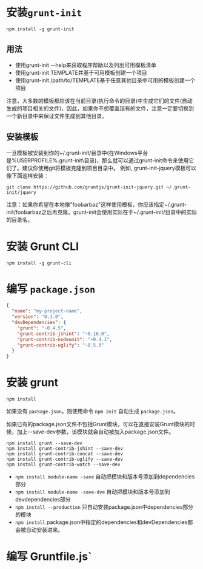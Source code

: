# 安装`grunt-init`
```shell
npm install -g grunt-init
```

## 用法
- 使用grunt-init --help来获取程序帮助以及列出可用模板清单
- 使用grunt-init TEMPLATE并基于可用模板创建一个项目
- 使用grunt-init /path/to/TEMPLATE基于任意其他目录中可用的模板创建一个项目

注意，大多数的模板都应该在当前目录(执行命令的目录)中生成它们的文件(自动生成的项目相关的文件)，因此，如果你不想覆盖现有的文件，注意一定要切换到一个新目录中来保证文件生成到其他目录。

## 安装模板

一旦模板被安装到你的~/.grunt-init/目录中(在Windows平台是%USERPROFILE%\.grunt-init\目录)，那么就可以通过grunt-init命令来使用它们了。建议你使用git将模板克隆到项目目录中。
例如, grunt-init-jquery模板可以像下面这样安装：

```shell
git clone https://github.com/gruntjs/grunt-init-jquery.git ~/.grunt-init/jquery
```

注意：如果你希望在本地像"foobarbaz"这样使用模板，你应该指定~/.grunt-init/foobarbaz之后再克隆。grunt-init会使用实际在于~/.grunt-init/目录中的实际的目录名。

# 安装 Grunt CLI
```shell
npm install -g grunt-cli
```

# 编写 `package.json`
```json
{
  "name": "my-project-name",
  "version": "0.1.0",
  "devDependencies": {
    "grunt": "~0.4.5",
    "grunt-contrib-jshint": "~0.10.0",
    "grunt-contrib-nodeunit": "~0.4.1",
    "grunt-contrib-uglify": "~0.5.0"
  }
}
```

# 安装 grunt
```shell
npm install
```

如果没有 `package.json`，则使用命令 `npm init` 自动生成 `package.json`。

如果已有的package.json文件不包括Grunt模块，可以在直接安装Grunt模块的时候，加上--save-dev参数，该模块就会自动被加入package.json文件。

```shell
npm install grunt --save-dev
npm install grunt-contrib-jshint --save-dev
npm install grunt-contrib-concat --save-dev
npm install grunt-contrib-uglify --save-dev
npm install grunt-contrib-watch --save-dev
```

- `npm install module-name -save` 自动把模块和版本号添加到dependencies部分
- `npm install module-name -save-dve` 自动把模块和版本号添加到devdependencies部分
- `npm install --production` 只自动安装package.json中dependencies部分的模块
- `npm install` package.json中指定的dependencies和devDependencies都会被自动安装进来。

# 编写 Gruntfile.js`